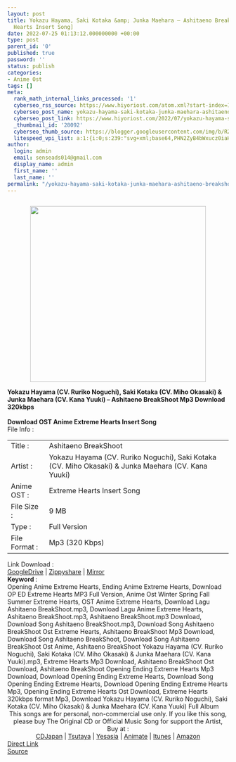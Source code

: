 ```yaml
---
layout: post
title: Yokazu Hayama, Saki Kotaka &amp; Junka Maehara – Ashitaeno BreakShoot [Extreme
  Hearts Insert Song]
date: 2022-07-25 01:13:12.000000000 +00:00
type: post
parent_id: '0'
published: true
password: ''
status: publish
categories:
- Anime Ost
tags: []
meta:
  rank_math_internal_links_processed: '1'
  cyberseo_rss_source: https://www.hiyoriost.com/atom.xml?start-index=1
  cyberseo_post_name: yokazu-hayama-saki-kotaka-junka-maehara-ashitaeno-breakshoot-extreme-hearts-insert-song
  cyberseo_post_link: https://www.hiyoriost.com/2022/07/yokazu-hayama-saki-kotaka-junka-maehara.html
  _thumbnail_id: '28092'
  cyberseo_thumb_source: https://blogger.googleusercontent.com/img/b/R29vZ2xl/AVvXsEikI7ix6quVCWEJvZflMJyZKOpy9uCshCBFc5Ys6BhtO83NYWLRsLWZkpOzXG5pdfMU1N7eEe2h8j7dJUnfZMteKrozUs0FOxQDugYPRh8wNOMyz2IGere-iKeaJ5IKhkOiSrcEzcrjQzWoBnK5oEfMNYoUaPz3oPjugNvlkPCPl2DnHs8nJ5-XSwIQ/s400/cover%20%2860%29.jpg
  litespeed_vpi_list: a:1:{i:0;s:239:"svg+xml;base64,PHN2ZyB4bWxucz0iaHR0cDovL3d3dy53My5vcmcvMjAwMC9zdmciIHdpZHRoPSI0MDAiIGhlaWdodD0iNDAwIiB2aWV3Qm94PSIwIDAgNDAwIDQwMCI+PHJlY3Qgd2lkdGg9IjEwMCUiIGhlaWdodD0iMTAwJSIgc3R5bGU9ImZpbGw6I2NmZDRkYjtmaWxsLW9wYWNpdHk6IDAuMTsiLz48L3N2Zz4=";}
author:
  login: admin
  email: senseads014@gmail.com
  display_name: admin
  first_name: ''
  last_name: ''
permalink: "/yokazu-hayama-saki-kotaka-junka-maehara-ashitaeno-breakshoot-extreme-hearts-insert-song/"
---
```

<div class="separator" style="clear: both"><a href="https://blogger.googleusercontent.com/img/b/R29vZ2xl/AVvXsEikI7ix6quVCWEJvZflMJyZKOpy9uCshCBFc5Ys6BhtO83NYWLRsLWZkpOzXG5pdfMU1N7eEe2h8j7dJUnfZMteKrozUs0FOxQDugYPRh8wNOMyz2IGere-iKeaJ5IKhkOiSrcEzcrjQzWoBnK5oEfMNYoUaPz3oPjugNvlkPCPl2DnHs8nJ5-XSwIQ/s600/cover%20%2860%29.jpg" style="display: block;padding: 1em 0;text-align: center"><img alt border="0" data-original-height="600" data-original-width="600" src="{{ site.baseurl }}/assets/2022/07/cover%20%2860%29.jpg" width="400" /></a></div>
<div class="judulpost">
<b>Yokazu Hayama (CV. Ruriko Noguchi), Saki Kotaka (CV. Miho Okasaki) &amp; Junka Maehara (CV. Kana Yuuki) – Ashitaeno BreakShoot Mp3 Download 320kbps<br />
<br />
Download OST Anime Extreme Hearts Insert Song</b>
</div>
<div class="linkdownload">File Info : </div>
<div class="info2" id="Info">
<table>
<tbody>
<tr>
<td class="tablex">Title :</td>
<td>Ashitaeno BreakShoot</td>
</tr>
<tr>
<td class="tablex">Artist :</td>
<td>Yokazu Hayama (CV. Ruriko Noguchi), Saki Kotaka (CV. Miho Okasaki) &amp; Junka Maehara (CV. Kana Yuuki)</td>
</tr>
<tr>
<td class="tablex">Anime OST :</td>
<td>Extreme Hearts Insert Song</td>
</tr>
<tr>
<td class="tablex">File Size :</td>
<td>9 MB</td>
</tr>
<tr>
<td class="tablex">Type :</td>
<td>Full Version</td>
</tr>
<tr>
<td class="tablex">File Format :</td>
<td>Mp3 (320 Kbps)</td>
</tr>
</tbody>
</table>
</div>
<div class="linkdownload">Link Download : </div>
<div class="listdl"><a href="https://drive.google.com/file/d/12iPoZLY4rBR5W24luYzrnHJAoJMa0vcY/view?usp=drivesdk" rel="nofollow noopener" target="_blank">GoogleDrive</a> | <a href="https://www41.zippyshare.com/v/CdowLz3V/file.html" rel="nofollow noopener" target="_blank">Zippyshare</a> | <a href="https://mir.cr/17VXXSKE" rel="nofollow noopener" target="_blank">Mirror</a></div>
<div class="keywordz"><b>Keyword </b> :
<div class="tagser">Opening Anime Extreme Hearts, Ending Anime Extreme Hearts, Download OP ED Extreme Hearts MP3 Full Version, Anime Ost Winter Spring Fall Summer Extreme Hearts, OST Anime Extreme Hearts, Download Lagu Ashitaeno BreakShoot.mp3, Download Lagu Anime Extreme Hearts, Ashitaeno BreakShoot.mp3, Ashitaeno BreakShoot.mp3 Download, Download Song Ashitaeno BreakShoot.mp3, Download Song Ashitaeno BreakShoot Ost Extreme Hearts, Ashitaeno BreakShoot Mp3 Download, Download Song Ashitaeno BreakShoot, Download Song Ashitaeno BreakShoot Ost Anime, Ashitaeno BreakShoot Yokazu Hayama (CV. Ruriko Noguchi), Saki Kotaka (CV. Miho Okasaki) &amp; Junka Maehara (CV. Kana Yuuki).mp3, Extreme Hearts Mp3 Download, Ashitaeno BreakShoot Ost Download, Ashitaeno BreakShoot Opening Ending Extreme Hearts Mp3 Download, Download Opening Ending Extreme Hearts, Download Song Opening Ending Extreme Hearts, Download Opening Ending Extreme Hearts Mp3, Opening Ending Extreme Hearts Ost Download, Extreme Hearts 320kbps format Mp3, Download Yokazu Hayama (CV. Ruriko Noguchi), Saki Kotaka (CV. Miho Okasaki) &amp; Junka Maehara (CV. Kana Yuuki) Full Album</div>
</div>
<div class="buycd" align="center">This songs are for personal, non-commercial use only. If you like this song, please buy The Original CD or Official Music Song for support the Artist, Buy at : <br /><a href="https://www.cdjapan.co.jp/" target="_blank" rel="noopener">CDJapan</a> | <a href="https://shop.tsutaya.co.jp/" target="_blank" rel="noopener">Tsutaya</a> | <a href="https://www.yesasia.com/" target="_blank" rel="noopener">Yesasia</a> | <a href="https://www.animate-onlineshop.jp/" target="_blank" rel="noopener">Animate</a> | <a href="https://www.apple.com/jp/itunes" target="_blank" rel="noopener">Itunes</a> | <a href="https://amazon.co.jp/" target="_blank" rel="noopener">Amazon</a>
</div>
<div class="divbtn"> <a href="https://handymansurrender.com/fihup8buzv?key=94550f7ce39444073321dde3b8782f97" class="btn"><i class="fa fa-download"></i> Direct Link</a> <br /><a href="https://www.hiyoriost.com/2022/07/yokazu-hayama-saki-kotaka-junka-maehara.html">Source</a> </div>
